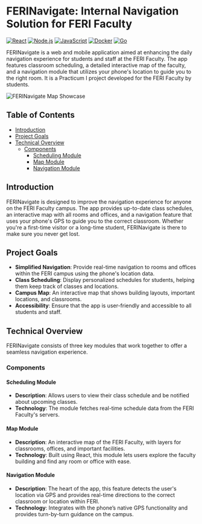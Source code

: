 # FERINavigate: Internal Navigation Solution for FERI Faculty
[![React](https://img.shields.io/badge/React-61DAFB?style=for-the-badge&logo=react&logoColor=white)](https://reactjs.org/)
[![Node.js](https://img.shields.io/badge/Node.js-339933?style=for-the-badge&logo=nodedotjs&logoColor=white)](https://nodejs.org/)
[![JavaScript](https://img.shields.io/badge/JavaScript-F7DF1E?style=for-the-badge&logo=javascript&logoColor=black)](https://www.javascript.com/)
[![Docker](https://img.shields.io/badge/Docker-2496ED?style=for-the-badge&logo=docker&logoColor=white)](https://www.docker.com/)
[![Go](https://img.shields.io/badge/Go-00ADD8?style=for-the-badge&logo=go&logoColor=white)](https://go.dev/)

FERINavigate is a web and mobile application aimed at enhancing the daily navigation experience for students and staff at the FERI Faculty. The app features classroom scheduling, a detailed interactive map of the faculty, and a navigation module that utilizes your phone's location to guide you to the right room. It is a Practicum I project developed for the FERI Faculty by students.

![FERINavigate Map Showcase](https://github.com/user-attachments/assets/2b0e33e1-27e6-43bb-bb1a-77c531ac67cd)

## Table of Contents
- [Introduction](#introduction)
- [Project Goals](#project-goals)
- [Technical Overview](#technical-overview)
    - [Components](#components)
        * [Scheduling Module](#scheduling-module)
        * [Map Module](#map-module)
        * [Navigation Module](#navigation-module)

## Introduction
FERINavigate is designed to improve the navigation experience for anyone on the FERI Faculty campus. The app provides up-to-date class schedules, an interactive map with all rooms and offices, and a navigation feature that uses your phone's GPS to guide you to the correct classroom. Whether you're a first-time visitor or a long-time student, FERINavigate is there to make sure you never get lost.

## Project Goals
- **Simplified Navigation**: Provide real-time navigation to rooms and offices within the FERI campus using the phone's location data.
- **Class Scheduling**: Display personalized schedules for students, helping them keep track of classes and locations.
- **Campus Map**: An interactive map that shows building layouts, important locations, and classrooms.
- **Accessibility**: Ensure that the app is user-friendly and accessible to all students and staff.

## Technical Overview
FERINavigate consists of three key modules that work together to offer a seamless navigation experience.

### Components
#### Scheduling Module
- **Description**: Allows users to view their class schedule and be notified about upcoming classes.
- **Technology**: The module fetches real-time schedule data from the FERI Faculty's servers.

#### Map Module
- **Description**: An interactive map of the FERI Faculty, with layers for classrooms, offices, and important facilities.
- **Technology**: Built using React, this module lets users explore the faculty building and find any room or office with ease.

#### Navigation Module
- **Description**: The heart of the app, this feature detects the user's location via GPS and provides real-time directions to the correct classroom or location within FERI.
- **Technology**: Integrates with the phone’s native GPS functionality and provides turn-by-turn guidance on the campus.

